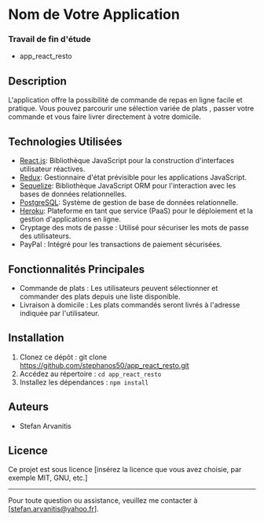 # Nom de Votre Application

### Travail de fin d'étude 
- app_react_resto

## Description
L'application  offre la possibilité de commande de repas en ligne facile et pratique. Vous pouvez parcourir une sélection variée de plats , passer votre commande et vous faire livrer directement à votre domicile.

## Technologies Utilisées
- [React.js](https://reactjs.org/): Bibliothèque JavaScript pour la construction d'interfaces utilisateur réactives.
- [Redux](https://redux.js.org/): Gestionnaire d'état prévisible pour les applications JavaScript.
- [Sequelize](https://sequelize.org/): Bibliothèque JavaScript ORM pour l'interaction avec les bases de données relationnelles.
- [PostgreSQL](https://www.postgresql.org/): Système de gestion de base de données relationnelle.
- [Heroku](https://www.heroku.com/): Plateforme en tant que service (PaaS) pour le déploiement et la gestion d'applications en ligne.
- Cryptage des mots de passe : Utilisé pour sécuriser les mots de passe des utilisateurs.
- PayPal : Intégré pour les transactions de paiement sécurisées.

## Fonctionnalités Principales
- Commande de plats : Les utilisateurs peuvent sélectionner et commander des plats depuis une liste disponible.
- Livraison à domicile : Les plats commandés seront livrés à l'adresse indiquée par l'utilisateur.

## Installation
1. Clonez ce dépôt : git clone https://github.com/stephanos50/app_react_resto.git
2. Accédez au répertoire : `cd app_react_resto`
3. Installez les dépendances : `npm install`



## Auteurs
- Stefan Arvanitis

## Licence
Ce projet est sous licence [insérez la licence que vous avez choisie, par exemple MIT, GNU, etc.]

---
Pour toute question ou assistance, veuillez me contacter à [stefan.arvanitis@yahoo.fr].
